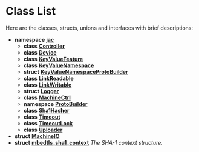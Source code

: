 
# Class List


Here are the classes, structs, unions and interfaces with brief descriptions:

* **namespace** [**jac**](namespacejac.md)     
    * **class** [**Controller**](classjac_1_1Controller.md)     
    * **class** [**Device**](classjac_1_1Device.md)     
    * **class** [**KeyValueFeature**](classjac_1_1KeyValueFeature.md)     
    * **class** [**KeyValueNamespace**](classjac_1_1KeyValueNamespace.md)     
    * **struct** [**KeyValueNamespaceProtoBuilder**](structjac_1_1KeyValueNamespaceProtoBuilder.md)     
    * **class** [**LinkReadable**](classjac_1_1LinkReadable.md)     
    * **class** [**LinkWritable**](classjac_1_1LinkWritable.md)     
    * **struct** [**Logger**](structjac_1_1Logger.md)     
    * **class** [**MachineCtrl**](classjac_1_1MachineCtrl.md)     
    * **namespace** [**ProtoBuilder**](namespacejac_1_1ProtoBuilder.md) 
    * **class** [**Sha1Hasher**](classjac_1_1Sha1Hasher.md)     
    * **class** [**Timeout**](classjac_1_1Timeout.md)     
    * **class** [**TimeoutLock**](classjac_1_1TimeoutLock.md)     
    * **class** [**Uploader**](classjac_1_1Uploader.md)     
* **struct** [**MachineIO**](structjac_1_1Device_1_1MachineIO.md)     
* **struct** [**mbedtls\_sha1\_context**](structmbedtls__sha1__context.md) _The SHA-1 context structure._     

